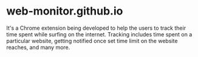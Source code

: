 # web-monitor.github.io
It's a Chrome extension being developed to help the users to track their time spent while surfing on the internet. Tracking includes time spent on a particular website, getting notified once set time limit on the website reaches, and many more.
